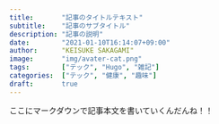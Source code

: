 ```yaml
---
title:       "記事のタイトルテキスト"
subtitle:    "記事のサブタイトル"
description: "記事の説明"
date:        "2021-01-10T16:14:07+09:00"
author:      "KEISUKE SAKAGAMI"
image:       "img/avater-cat.png"
tags:        ["テック", "Hugo", "雑記"]
categories:  ["テック", "健康", "趣味"]
draft:       true
---
```


ここにマークダウンで記事本文を書いていくんだんね！！


